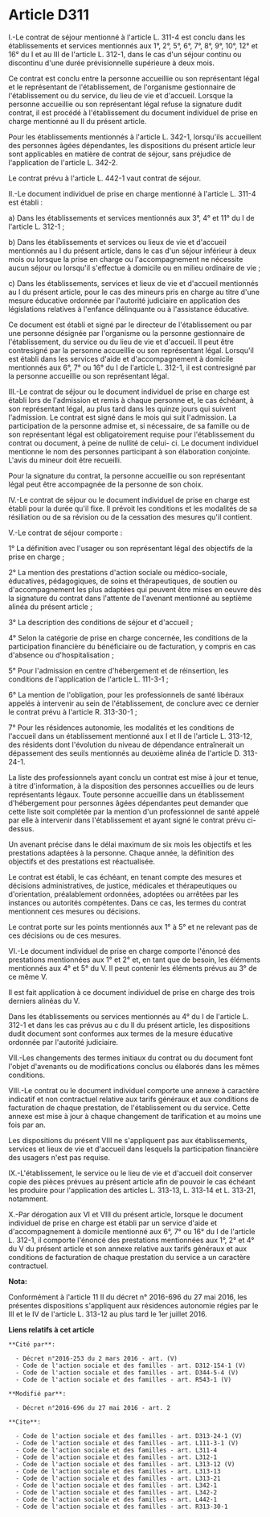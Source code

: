 # Article D311

I.-Le contrat de séjour mentionné à l'article L. 311-4 est conclu dans les établissements et services mentionnés aux 1°, 2°,
5°, 6°, 7°, 8°, 9°, 10°, 12° et 16° du I et au III de l'article L. 312-1, dans le cas d'un séjour continu ou discontinu d'une
durée prévisionnelle supérieure à deux mois. 

Ce contrat est conclu entre la personne accueillie ou son représentant légal et le représentant de l'établissement, de
l'organisme gestionnaire de l'établissement ou du service, du lieu de vie et d'accueil. Lorsque la personne accueillie ou son
représentant légal refuse la signature dudit contrat, il est procédé à l'établissement du document individuel de prise en
charge mentionné au II du présent article. 

Pour les établissements mentionnés à l'article L. 342-1, lorsqu'ils accueillent des personnes âgées dépendantes, les
dispositions du présent article leur sont applicables en matière de contrat de séjour, sans préjudice de l'application de
l'article L. 342-2. 

Le contrat prévu à l'article L. 442-1 vaut contrat de séjour. 

II.-Le document individuel de prise en charge mentionné à l'article L. 311-4 est établi : 

a) Dans les établissements et services mentionnés aux 3°, 4° et 11° du I de l'article L. 312-1 ; 

b) Dans les établissements et services ou lieux de vie et d'accueil mentionnés au I du présent article, dans le cas d'un
séjour inférieur à deux mois ou lorsque la prise en charge ou l'accompagnement ne nécessite aucun séjour ou lorsqu'il
s'effectue à domicile ou en milieu ordinaire de vie ; 

c) Dans les établissements, services et lieux de vie et d'accueil mentionnés au I du présent article, pour le cas des mineurs
pris en charge au titre d'une mesure éducative ordonnée par l'autorité judiciaire en application des législations relatives à
l'enfance délinquante ou à l'assistance éducative. 

Ce document est établi et signé par le directeur de l'établissement ou par une personne désignée par l'organisme ou la
personne gestionnaire de l'établissement, du service ou du lieu de vie et d'accueil. Il peut être contresigné par la personne
accueillie ou son représentant légal. Lorsqu'il est établi dans les services d'aide et d'accompagnement à domicile mentionnés
aux 6°, 7° ou 16° du I de l'article L. 312-1, il est contresigné par la personne accueillie ou son représentant légal. 

III.-Le contrat de séjour ou le document individuel de prise en charge est établi lors de l'admission et remis à chaque
personne et, le cas échéant, à son représentant légal, au plus tard dans les quinze jours qui suivent l'admission. Le contrat
est signé dans le mois qui suit l'admission. La participation de la personne admise et, si nécessaire, de sa famille ou de
son représentant légal est obligatoirement requise pour l'établissement du contrat ou document, à peine de nullité de celui-
ci. Le document individuel mentionne le nom des personnes participant à son élaboration conjointe. L'avis du mineur doit être
recueilli. 

Pour la signature du contrat, la personne accueillie ou son représentant légal peut être accompagnée de la personne de son
choix. 

IV.-Le contrat de séjour ou le document individuel de prise en charge est établi pour la durée qu'il fixe. Il prévoit les
conditions et les modalités de sa résiliation ou de sa révision ou de la cessation des mesures qu'il contient. 

V.-Le contrat de séjour comporte : 

1° La définition avec l'usager ou son représentant légal des objectifs de la prise en charge ; 

2° La mention des prestations d'action sociale ou médico-sociale, éducatives, pédagogiques, de soins et thérapeutiques, de
soutien ou d'accompagnement les plus adaptées qui peuvent être mises en oeuvre dès la signature du contrat dans l'attente de
l'avenant mentionné au septième alinéa du présent article ; 

3° La description des conditions de séjour et d'accueil ; 

4° Selon la catégorie de prise en charge concernée, les conditions de la participation financière du bénéficiaire ou de
facturation, y compris en cas d'absence ou d'hospitalisation ; 

5° Pour l'admission en centre d'hébergement et de réinsertion, les conditions de l'application de l'article L. 111-3-1 ; 

6° La mention de l'obligation, pour les professionnels de santé libéraux appelés à intervenir au sein de l'établissement, de
conclure avec ce dernier le contrat prévu à l'article R. 313-30-1 ; 

7° Pour les résidences autonomie, les modalités et les conditions de l'accueil dans un établissement mentionné aux I et II de
l'article L. 313-12, des résidents dont l'évolution du niveau de dépendance entraînerait un dépassement des seuils mentionnés
au deuxième alinéa de l'article D. 313-24-1. 

La liste des professionnels ayant conclu un contrat est mise à jour et tenue, à titre d'information, à la disposition des
personnes accueillies ou de leurs représentants légaux. Toute personne accueillie dans un établissement d'hébergement pour
personnes âgées dépendantes peut demander que cette liste soit complétée par la mention d'un professionnel de santé appelé
par elle à intervenir dans l'établissement et ayant signé le contrat prévu ci-dessus. 

Un avenant précise dans le délai maximum de six mois les objectifs et les prestations adaptées à la personne. Chaque année,
la définition des objectifs et des prestations est réactualisée. 

Le contrat est établi, le cas échéant, en tenant compte des mesures et décisions administratives, de justice, médicales et
thérapeutiques ou d'orientation, préalablement ordonnées, adoptées ou arrêtées par les instances ou autorités compétentes.
Dans ce cas, les termes du contrat mentionnent ces mesures ou décisions. 

Le contrat porte sur les points mentionnés aux 1° à 5° et ne relevant pas de ces décisions ou de ces mesures. 

VI.-Le document individuel de prise en charge comporte l'énoncé des prestations mentionnées aux 1° et 2° et, en tant que de
besoin, les éléments mentionnés aux 4° et 5° du V. Il peut contenir les éléments prévus au 3° de ce même V. 

Il est fait application à ce document individuel de prise en charge des trois derniers alinéas du V. 

Dans les établissements ou services mentionnés au 4° du I de l'article L. 312-1 et dans les cas prévus au c du II du présent
article, les dispositions dudit document sont conformes aux termes de la mesure éducative ordonnée par l'autorité
judiciaire. 

VII.-Les changements des termes initiaux du contrat ou du document font l'objet d'avenants ou de modifications conclus ou
élaborés dans les mêmes conditions. 

VIII.-Le contrat ou le document individuel comporte une annexe à caractère indicatif et non contractuel relative aux tarifs
généraux et aux conditions de facturation de chaque prestation, de l'établissement ou du service. Cette annexe est mise à
jour à chaque changement de tarification et au moins une fois par an. 

Les dispositions du présent VIII ne s'appliquent pas aux établissements, services et lieux de vie et d'accueil dans lesquels
la participation financière des usagers n'est pas requise. 

IX.-L'établissement, le service ou le lieu de vie et d'accueil doit conserver copie des pièces prévues au présent article
afin de pouvoir le cas échéant les produire pour l'application des articles L. 313-13, L. 313-14 et L. 313-21, notamment. 

X.-Par dérogation aux VI et VIII du présent article, lorsque le document individuel de prise en charge est établi par un
service d'aide et d'accompagnement à domicile mentionné aux 6°, 7° ou 16° du I de l'article L. 312-1, il comporte l'énoncé
des prestations mentionnées aux 1°, 2° et 4° du V du présent article et son annexe relative aux tarifs généraux et aux
conditions de facturation de chaque prestation du service a un caractère contractuel.

**Nota:**

Conformément à l'article 11 II du décret n° 2016-696 du 27 mai 2016, les présentes dispositions s'appliquent aux résidences
autonomie régies par le III et le IV de l'article L. 313-12 au plus tard le 1er juillet 2016.

**Liens relatifs à cet article**

	**Cité par**:

	  - Décret n°2016-253 du 2 mars 2016 - art. (V)
	  - Code de l'action sociale et des familles - art. D312-154-1 (V)
	  - Code de l'action sociale et des familles - art. D344-5-4 (V)
	  - Code de l'action sociale et des familles - art. R543-1 (V)

	**Modifié par**:

	  - Décret n°2016-696 du 27 mai 2016 - art. 2

	**Cite**:

	  - Code de l'action sociale et des familles - art. D313-24-1 (V)
	  - Code de l'action sociale et des familles - art. L111-3-1 (V)
	  - Code de l'action sociale et des familles - art. L311-4
	  - Code de l'action sociale et des familles - art. L312-1
	  - Code de l'action sociale et des familles - art. L313-12 (V)
	  - Code de l'action sociale et des familles - art. L313-13
	  - Code de l'action sociale et des familles - art. L313-21
	  - Code de l'action sociale et des familles - art. L342-1
	  - Code de l'action sociale et des familles - art. L342-2
	  - Code de l'action sociale et des familles - art. L442-1
	  - Code de l'action sociale et des familles - art. R313-30-1
